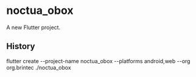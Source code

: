 # noctua_obox

A new Flutter project.

## History

flutter create --project-name noctua_obox --platforms android,web --org org.brintec ./noctua_obox
